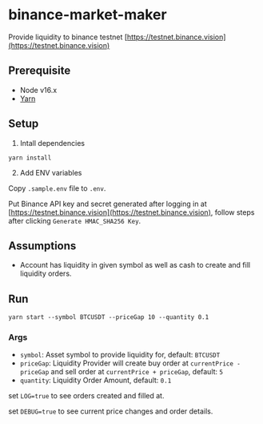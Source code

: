 # binance-market-maker

Provide liquidity to binance testnet [https://testnet.binance.vision](https://testnet.binance.vision)

## Prerequisite

- Node v16.x
- [Yarn](https://yarnpkg.com/)

## Setup

1. Intall dependencies

```
yarn install
```

2. Add ENV variables

Copy `.sample.env` file to `.env`. 

Put Binance API key and secret generated after logging in at [https://testnet.binance.vision](https://testnet.binance.vision), follow steps after clicking `Generate HMAC_SHA256 Key`.

## Assumptions

- Account has liquidity in given symbol as well as cash to create and fill liquidity orders.

## Run

```
yarn start --symbol BTCUSDT --priceGap 10 --quantity 0.1
```

### Args

- `symbol`: Asset symbol to provide liquidity for, default: `BTCUSDT`
- `priceGap`: Liquidity Provider will create buy order at `currentPrice - priceGap` and sell order at `currentPrice + priceGap`, default: `5`
- `quantity`: Liquidity Order Amount, default: `0.1`

set `LOG=true` to see orders created and filled at.

set `DEBUG=true` to see current price changes and order details.
